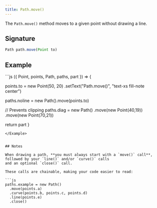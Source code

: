 ```yaml
---
title: Path.move()
---
```


The `Path.move()` method moves to a given point without drawing a line.

## Signature

```js
Path path.move(Point to)
```

## Example


<Example caption="Example of the Path.move() method">
```js
({ Point, points, Path, paths, part }) => {

  points.to = new Point(50, 20)
    .setText("Path.move()", "text-xs fill-note center")
  
  paths.noline = new Path().move(points.to)

  // Prevents clipping
  paths.diag = new Path()
    .move(new Point(40,19))
    .move(new Point(70,21))

  return part
}
```
</Example>


## Notes

When drawing a path, **you must always start with a `move()` call**,
followed by your `line()` and/or `curve()` calls
and an optional `close()` call.

These calls are chainable, making your code easier to read:

```js
paths.example = new Path()
  .move(points.a)
  .curve(points.b, points.c, points.d)
  .line(points.e)
  .close()
```
